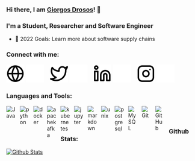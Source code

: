 ### Hi there, I am [Giorgos Drosos](https://github.com/gdrosos)! 👋

### I'm a Student, Researcher and Software Engineer

- 🥅 2022 Goals: Learn more about software supply chains

### Connect with me:

[![website](./img/globe-light.svg)](https://gdrosos.github.io/#gh-light-mode-only)
[![website](./img/globe-dark.svg)](https://gdrosos.github.io/#gh-dark-mode-only)
&nbsp;&nbsp;
[![website](./img/twitter-light.svg)](https://twitter.com/gdrosos_#gh-light-mode-only)
[![website](./img/twitter-dark.svg)](https://twitter.com/gdrosos_#gh-dark-mode-only)
&nbsp;&nbsp;
[![website](./img/linkedin-light.svg)](https://www.linkedin.com/in/georgios-petros-drosos-498063173/#gh-light-mode-only)
[![website](./img/linkedin-dark.svg)](https://www.linkedin.com/in/georgios-petros-drosos-498063173/#gh-dark-mode-only)
&nbsp;&nbsp;
[![website](./img/instagram-light.svg)](https://www.instagram.com/giorgos_drosos_/#gh-light-mode-only)
[![website](./img/instagram-dark.svg)](https://www.instagram.com/giorgos_drosos_/#gh-dark-mode-only)
### Languages and Tools:

<img align="left" alt="Java" width="26px" src="https://cdn.jsdelivr.net/gh/devicons/devicon/icons/java/java-original.svg" style="padding-right:10px;" />
<img align="left" alt="python" width="26px" src="https://cdn.jsdelivr.net/gh/devicons/devicon/icons/python/python-original.svg" style="padding-right:10px;" />
<img align="left" alt="docker" width="26px" src="https://cdn.jsdelivr.net/gh/devicons/devicon/icons/docker/docker-original.svg" style="padding-right:10px;" />
<img align="left" alt="apachekafka" width="26px" src="https://cdn.jsdelivr.net/gh/devicons/devicon/icons/apachekafka/apachekafka-original.svg" style="padding-right:10px;" />
<img align="left" alt="kubernetes" width="26px" src="https://cdn.jsdelivr.net/gh/devicons/devicon/icons/kubernetes/kubernetes-plain.svg" style="padding-right:10px;" />
<img align="left" alt="jupyter" width="26px" src="https://cdn.jsdelivr.net/gh/devicons/devicon/icons/jupyter/jupyter-original.svg" style="padding-right:10px;" />
<img align="left" alt="markdown" width="26px" src="https://cdn.jsdelivr.net/gh/devicons/devicon/icons/markdown/markdown-original.svg" style="padding-right:10px;" />
<img align="left" alt="unix" width="26px" src="https://cdn.jsdelivr.net/gh/devicons/devicon/icons/unix/unix-original.svg" style="padding-right:10px;" />
<img align="left" alt="postgresql" width="26px" src="https://cdn.jsdelivr.net/gh/devicons/devicon/icons/postgresql/postgresql-original.svg" style="padding-right:10px;" />
<img align="left" alt="MySQL" width="26px" src="https://cdn.jsdelivr.net/gh/devicons/devicon/icons/mysql/mysql-original.svg" style="padding-right:10px;" />
<img align="left" alt="Git" width="26px" src="https://cdn.jsdelivr.net/gh/devicons/devicon/icons/git/git-original.svg" style="padding-right:10px;" />
<img align="left" alt="GitHub" width="26px" src="https://user-images.githubusercontent.com/3369400/139447912-e0f43f33-6d9f-45f8-be46-2df5bbc91289.png" style="padding-right:10px;" />
<br />
<br />

### Github Stats:
[![Github Stats](https://github-readme-stats.vercel.app/api?username=gdrosos&count_private=true&theme=tokyonight)](https://github.com/anuraghazra/github-readme-stats)


